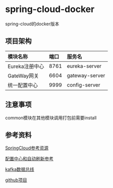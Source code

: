 # spring-cloud-docker
spring-cloud的docker版本

## 项目架构

| 模块名称 | 端口 | 服务名 |
|:-----|:---|:----|
|Eureka注册中心|8761|eureka-server|
|GateWay网关|6604|gateway-server|
|统一配置中心|9999|config-server|

## 注意事项
common模块在其他模块调用打包前需要install
    
    
## 参考资料
[SpringCloud参考资源](https://blog.csdn.net/forezp/article/details/70148833)

[配置中心和自动刷新参考](https://artisan.blog.csdn.net/article/details/89117473#RefreshScope__actuatorbusrefresh_24)

[kafka数据总线](https://github.com/wurstmeister/kafka-docker)

[github项目](https://github.com/paascloud/paascloud-master)
